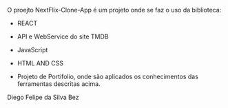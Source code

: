 O proejto NextFlix-Clone-App é um projeto onde se faz o uso da biblioteca: 
- REACT
- API e WebService do site TMDB
- JavaScript
- HTML AND CSS

- Projeto de Portifolio, onde são aplicados os conhecimentos das ferramentas descritas acima.

Diego Felipe da Silva Bez